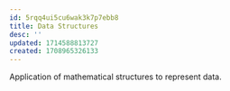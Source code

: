 ```yaml
---
id: 5rqq4ui5cu6wak3k7p7ebb8
title: Data Structures
desc: ''
updated: 1714588813727
created: 1708965326133
---
```


Application of mathematical structures to represent data.